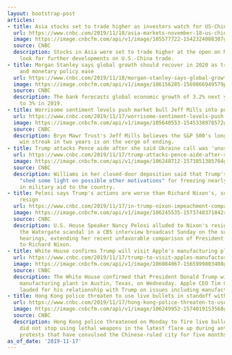 ```yaml
---
layout: bootstrap-post
articles:
- title: Asia stocks set to trade higher as investors watch for US-China trade updates
  url: https://www.cnbc.com/2019/11/18/asia-markets-november-18-us-china-trade-currencies-oil.html
  image: https://image.cnbcfm.com/api/v1/image/105577722-1542324088307gettyimages-1058971598.jpeg?v=1574033402
  source: CNBC
  description: Stocks in Asia were set to trade higher at the open on Monday as investors
    look for further developments on U.S.-China trade.
- title: Morgan Stanley says global growth should recover in 2020 as trade tensions
    and monetary policy ease
  url: https://www.cnbc.com/2019/11/18/morgan-stanley-says-global-growth-should-recover-in-2020.html
  image: https://image.cnbcfm.com/api/v1/image/106156285-1569866949579preview-1.jpg?v=1569866964
  source: CNBC
  description: The bank forecasts global economic growth of 3.2% next year, compared
    to 3% in 2019.
- title: Worrisome sentiment levels push market bull Jeff Mills into pullback camp
  url: https://www.cnbc.com/2019/11/17/worrisome-sentiment-levels-push-jeff-mills-into-market-sell-off-camp.html
  image: https://image.cnbcfm.com/api/v1/image/105640553-1545338978572gettyimages-860588766.jpeg?v=1545833435
  source: CNBC
  description: Bryn Mawr Trust's Jeff Mills believes the S&P 500's longest weekly
    win streak in two years is on the verge of ending.
- title: Trump attacks Pence aide after she said Ukraine call was 'unusual and inappropriate'
  url: https://www.cnbc.com/2019/11/17/trump-attacks-pence-aide-after-she-called-ukraine-call-unusual-and-inappropriate.html
  image: https://image.cnbcfm.com/api/v1/image/106248712-1573851385704gettyimages-1182600392.jpeg?v=1573851417
  source: CNBC
  description: Williams in her closed-door deposition said that Trump's Ukraine call
    "shed some light on possible other motivations" for freezing nearly $400 million
    in military aid to the country.
- title: Pelosi says Trump's actions are worse than Richard Nixon's, suggests he should
    resign
  url: https://www.cnbc.com/2019/11/17/in-trump-nixon-impeachment-comparison-pelosi-talks-resignation.html
  image: https://image.cnbcfm.com/api/v1/image/106245535-1573748371842rts2rkzk.jpg?v=1573748448
  source: CNBC
  description: U.S. House Speaker Nancy Pelosi alluded to Nixon's resignation after
    the Watergate scandal in a CBS interview broadcast Sunday on the subject of impeachment
    hearings, extending her recent unfavorable comparison of President Donald Trump
    to Richard Nixon.
- title: White House confirms Trump will visit Apple's manufacturing plant in Austin
  url: https://www.cnbc.com/2019/11/17/trump-to-visit-apples-manufacturing-plant-in-austin-on-wednesday.html
  image: https://image.cnbcfm.com/api/v1/image/106084067-1565999803408gettyimages-1128958256.jpeg?v=1566000420
  source: CNBC
  description: The White House confirmed that President Donald Trump will visit Apple's
    manufacturing plant in Austin, Texas, on Wednesday. Apple CEO Tim Cook has been
    lauded for his relationship with Trump on issues including manufacturing and China.
- title: Hong Kong police threaten to use live bullets in standoff with protesters
  url: https://www.cnbc.com/2019/11/17/hong-kong-police-threaten-to-use-live-bullets-on-protesters.html
  image: https://image.cnbcfm.com/api/v1/image/106249952-1574019153568gettyimages-1183015750.jpeg?v=1574019173
  source: CNBC
  description: Hong Kong police threatened on Monday to fire live bullets if "rioters"
    did not stop using lethal weapons in the latest flare up during anti-government
    protests that have convulsed the Chinese-ruled city for five months.
as_of_date: '2019-11-17'
---
```


